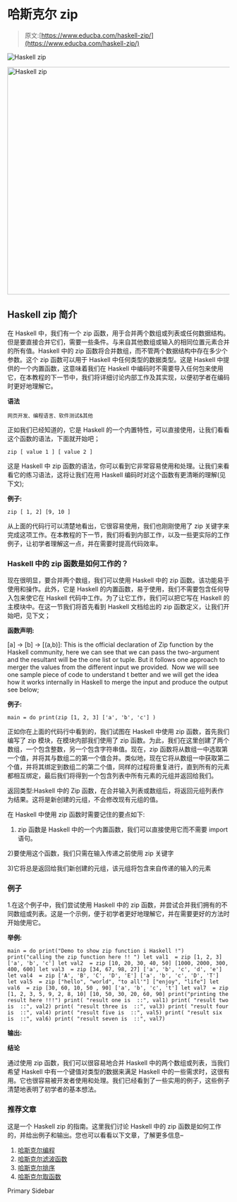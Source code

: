 # 哈斯克尔 zip

> 原文:[https://www.educba.com/haskell-zip/](https://www.educba.com/haskell-zip/)

![Haskell zip](../Images/906f866080fa3ffff92e0200e8745a5f.png)

<noscript><img class="alignnone size-full wp-image-466943" src="../Images/906f866080fa3ffff92e0200e8745a5f.png" alt="Haskell zip" width="919" height="516" srcset="https://cdn.educba.com/academy/wp-content/uploads/2021/03/Haskell-zip.jpg 919w, https://cdn.educba.com/academy/wp-content/uploads/2021/03/Haskell-zip-300x168.jpg 300w, https://cdn.educba.com/academy/wp-content/uploads/2021/03/Haskell-zip-768x431.jpg 768w" sizes="(max-width: 919px) 100vw, 919px" data-original-src="https://cdn.educba.com/academy/wp-content/uploads/2021/03/Haskell-zip.jpg"/></noscript>

## Haskell zip 简介

在 Haskell 中，我们有一个 zip 函数，用于合并两个数组或列表或任何数据结构。但是要直接合并它们，需要一些条件。与来自其他数组或输入的相同位置元素合并的所有值。Haskell 中的 zip 函数将合并数组，而不管两个数据结构中存在多少个参数。这个 zip 函数可以用于 Haskell 中任何类型的数据类型。这是 Haskell 中提供的一个内置函数，这意味着我们在 Haskell 中编码时不需要导入任何包来使用它，在本教程的下一节中，我们将详细讨论内部工作及其实现，以便初学者在编码时更好地理解它。

**语法**

<small>网页开发、编程语言、软件测试&其他</small>

正如我们已经知道的，它是 Haskell 的一个内置特性，可以直接使用，让我们看看这个函数的语法，下面就开始吧；

`zip [ value 1 ] [ value 2 ]`

这是 Haskell 中 zip 函数的语法，你可以看到它非常容易使用和处理。让我们来看看它的练习语法，这将让我们在用 Haskell 编码时对这个函数有更清晰的理解(见下文);

**例子:**

`zip [ 1, 2] [9, 10 ]`

从上面的代码行可以清楚地看出，它很容易使用，我们也刚刚使用了 zip 关键字来完成这项工作。在本教程的下一节，我们将看到内部工作，以及一些更实际的工作例子，让初学者理解这一点，并在需要时提高代码效率。

### Haskell 中的 zip 函数是如何工作的？

现在很明显，要合并两个数组，我们可以使用 Haskell 中的 zip 函数。该功能易于使用和操作。此外，它是 Haskell 的内置函数，易于使用，我们不需要包含任何导入包来使它在 Haskell 代码中工作。为了让它工作，我们可以把它写在 Haskell 的主模块中。在这一节我们将首先看到 Haskell 文档给出的 zip 函数定义，让我们开始吧，见下文；

**函数声明:**

[a] -> [b] -> [(a,b)]: This is the official declaration of Zip function by the Haskell community, here we can see that we can pass the two-argument and the resultant will be the one list or tuple. But it follows one approach to merger the values from the different input we provided.  Now we will see one sample piece of code to understand t better and we will get the idea how it works internally in Haskell to merge the input and produce the output see below;

**例子:**

`main = do
print(zip [1, 2, 3] ['a', 'b', 'c'] )`

正如你在上面的代码行中看到的，我们试图在 Haskell 中使用 zip 函数，首先我们编写了 zip 模块，在模块内部我们使用了 zip 函数。为此，我们在这里创建了两个数组，一个包含整数，另一个包含字符串值。现在，zip 函数将从数组一中选取第一个值，并将其与数组二的第一个值合并。类似地，现在它将从数组一中获取第二个值，并将其绑定到数组二的第二个值，同样的过程将重复进行，直到所有的元素都相互绑定，最后我们将得到一个包含列表中所有元素的元组并返回给我们。

返回类型:Haskell 中的 Zip 函数，在合并输入列表或数组后，将返回元组列表作为结果。这将是新创建的元组，不会修改现有元组的值。

在 Haskell 中使用 zip 函数时需要记住的要点如下:

1) zip 函数是 Haskell 中的一个内置函数，我们可以直接使用它而不需要 import 语句。

2)要使用这个函数，我们只需在输入传递之前使用 zip 关键字

3)它将总是返回给我们新创建的元组，该元组将包含来自传递的输入的元素

### 例子

1.在这个例子中，我们尝试使用 Haskell 中的 zip 函数，并尝试合并我们拥有的不同数组或列表。这是一个示例，便于初学者更好地理解它，并在需要更好的方法时开始使用它。

**举例:**

`main = do
print("Demo to show zip function i Haskell !")
print("calling the zip function here !! ")
let val1  = zip [1, 2, 3] ['a', 'b', 'c'] let val2  = zip [10, 20, 30, 40, 50] [1000, 2000, 300, 400, 600] let val3  = zip [34, 67, 98, 27] ['a', 'b', 'c', 'd', 'e'] let val4  = zip ['A', 'B', 'C', 'D', 'E'] ['a', 'b', 'c', 'D', 'T'] let val5  = zip ["hello", "world", "to all'"] ["enjoy", "life"] let val6  = zip [30, 60, 10, 50 , 90] ['a', 'b', 'c', 't'] let val7  = zip [1, 2, 3, 5, 9, 2, 8, 10] [10, 50, 30, 20, 60, 90] print("printing the result here !!!")
print( "result one is  ::", val1)
print( "result two is  ::", val2)
print( "result three is  ::", val3)
print( "result four is  ::", val4)
print( "result five is  ::", val5)
print( "result six is  ::", val6)
print( "result seven is  ::", val7)`

**输出:**

**结论**

通过使用 zip 函数，我们可以很容易地合并 Haskell 中的两个数组或列表，当我们希望 Haskell 中有一个键值对类型的数据来满足 Haskell 中的一些需求时，这很有用。它也很容易被开发者使用和处理。我们已经看到了一些实用的例子，这些例子清楚地表明了初学者的基本想法。

### 推荐文章

这是一个 Haskell zip 的指南。这里我们讨论 Haskell 中的 zip 函数是如何工作的，并给出例子和输出。您也可以看看以下文章，了解更多信息–

1.  [哈斯克尔编程](https://www.educba.com/haskell-programming/)
2.  [哈斯克尔滤波函数](https://www.educba.com/haskell-filter-function/)
3.  [哈斯克尔排序](https://www.educba.com/haskell-sort/)
4.  [哈斯克尔取函数](https://www.educba.com/haskell-take-function/)

<footer class="entry-footer">

<aside class="sidebar sidebar-primary widget-area" role="complementary" aria-label="Primary Sidebar">Primary Sidebar</aside>

</footer>